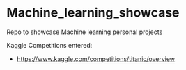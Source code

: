 # Machine_learning_showcase
Repo to showcase Machine learning personal projects


Kaggle Competitions entered:
- https://www.kaggle.com/competitions/titanic/overview 
